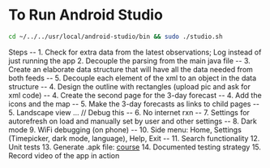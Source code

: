 # To Run Android Studio

```bash
cd ~/../../usr/local/android-studio/bin && sudo ./studio.sh
```

Steps
-- 1. Check for extra data from the latest observations; Log instead of just running the app
2. Decouple the parsing from the main java file
-- 3. Create an elaborate data structure that will have all the data needed from both feeds
-- 5. Decouple each element of the xml to an object in the data structure
-- 4. Design the outline with rectangles (upload pic and ask for xml code)
-- 4. Create the second page for the 3-day forecast
-- 4. Add the icons and the map
-- 5. Make the 3-day forecasts as links to child pages
-- 5. Landscape view ... // Debug this
-- 6. No internet rxn
-- 7. Settings for autorefresh on load and manually set by user and  other settings
-- 8. Dark mode
9. WiFi debugging (on phone)
-- 10. Side menu: Home, Settings (Timepicker, dark mode, language), Help, Exit
-- 11. Search functionality
12. Unit tests
13. Generate .apk file: [course](https://www.linkedin.com/learning/android-studio-essential-training-14266841/configure-android-studio?u=39683156)
14. Documented testing strategy
15. Record video of the app in action
